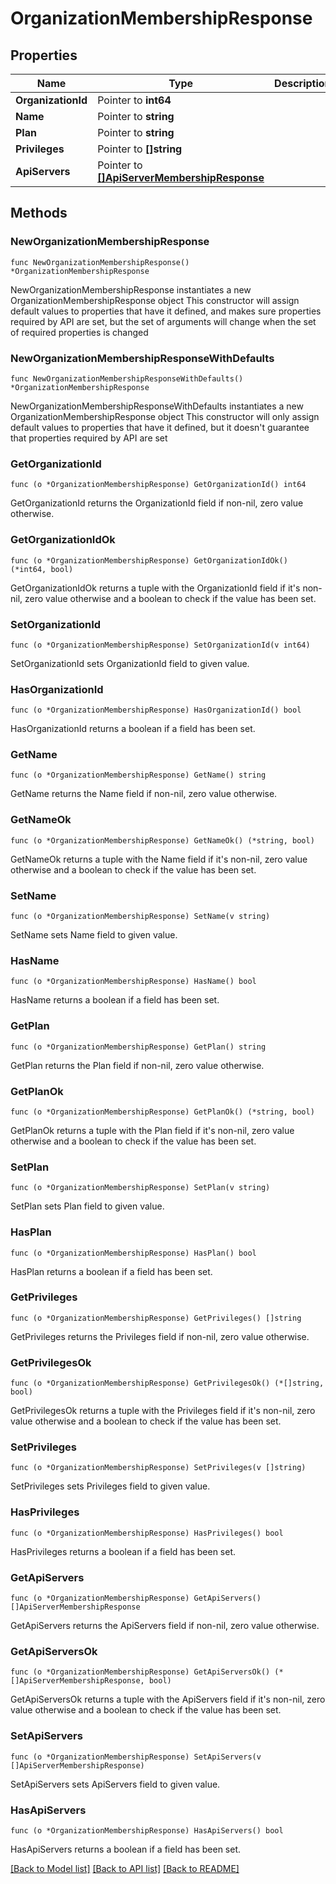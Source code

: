 # OrganizationMembershipResponse

## Properties

Name | Type | Description | Notes
------------ | ------------- | ------------- | -------------
**OrganizationId** | Pointer to **int64** |  | [optional] 
**Name** | Pointer to **string** |  | [optional] 
**Plan** | Pointer to **string** |  | [optional] 
**Privileges** | Pointer to **[]string** |  | [optional] 
**ApiServers** | Pointer to [**[]ApiServerMembershipResponse**](ApiServerMembershipResponse.md) |  | [optional] 

## Methods

### NewOrganizationMembershipResponse

`func NewOrganizationMembershipResponse() *OrganizationMembershipResponse`

NewOrganizationMembershipResponse instantiates a new OrganizationMembershipResponse object
This constructor will assign default values to properties that have it defined,
and makes sure properties required by API are set, but the set of arguments
will change when the set of required properties is changed

### NewOrganizationMembershipResponseWithDefaults

`func NewOrganizationMembershipResponseWithDefaults() *OrganizationMembershipResponse`

NewOrganizationMembershipResponseWithDefaults instantiates a new OrganizationMembershipResponse object
This constructor will only assign default values to properties that have it defined,
but it doesn't guarantee that properties required by API are set

### GetOrganizationId

`func (o *OrganizationMembershipResponse) GetOrganizationId() int64`

GetOrganizationId returns the OrganizationId field if non-nil, zero value otherwise.

### GetOrganizationIdOk

`func (o *OrganizationMembershipResponse) GetOrganizationIdOk() (*int64, bool)`

GetOrganizationIdOk returns a tuple with the OrganizationId field if it's non-nil, zero value otherwise
and a boolean to check if the value has been set.

### SetOrganizationId

`func (o *OrganizationMembershipResponse) SetOrganizationId(v int64)`

SetOrganizationId sets OrganizationId field to given value.

### HasOrganizationId

`func (o *OrganizationMembershipResponse) HasOrganizationId() bool`

HasOrganizationId returns a boolean if a field has been set.

### GetName

`func (o *OrganizationMembershipResponse) GetName() string`

GetName returns the Name field if non-nil, zero value otherwise.

### GetNameOk

`func (o *OrganizationMembershipResponse) GetNameOk() (*string, bool)`

GetNameOk returns a tuple with the Name field if it's non-nil, zero value otherwise
and a boolean to check if the value has been set.

### SetName

`func (o *OrganizationMembershipResponse) SetName(v string)`

SetName sets Name field to given value.

### HasName

`func (o *OrganizationMembershipResponse) HasName() bool`

HasName returns a boolean if a field has been set.

### GetPlan

`func (o *OrganizationMembershipResponse) GetPlan() string`

GetPlan returns the Plan field if non-nil, zero value otherwise.

### GetPlanOk

`func (o *OrganizationMembershipResponse) GetPlanOk() (*string, bool)`

GetPlanOk returns a tuple with the Plan field if it's non-nil, zero value otherwise
and a boolean to check if the value has been set.

### SetPlan

`func (o *OrganizationMembershipResponse) SetPlan(v string)`

SetPlan sets Plan field to given value.

### HasPlan

`func (o *OrganizationMembershipResponse) HasPlan() bool`

HasPlan returns a boolean if a field has been set.

### GetPrivileges

`func (o *OrganizationMembershipResponse) GetPrivileges() []string`

GetPrivileges returns the Privileges field if non-nil, zero value otherwise.

### GetPrivilegesOk

`func (o *OrganizationMembershipResponse) GetPrivilegesOk() (*[]string, bool)`

GetPrivilegesOk returns a tuple with the Privileges field if it's non-nil, zero value otherwise
and a boolean to check if the value has been set.

### SetPrivileges

`func (o *OrganizationMembershipResponse) SetPrivileges(v []string)`

SetPrivileges sets Privileges field to given value.

### HasPrivileges

`func (o *OrganizationMembershipResponse) HasPrivileges() bool`

HasPrivileges returns a boolean if a field has been set.

### GetApiServers

`func (o *OrganizationMembershipResponse) GetApiServers() []ApiServerMembershipResponse`

GetApiServers returns the ApiServers field if non-nil, zero value otherwise.

### GetApiServersOk

`func (o *OrganizationMembershipResponse) GetApiServersOk() (*[]ApiServerMembershipResponse, bool)`

GetApiServersOk returns a tuple with the ApiServers field if it's non-nil, zero value otherwise
and a boolean to check if the value has been set.

### SetApiServers

`func (o *OrganizationMembershipResponse) SetApiServers(v []ApiServerMembershipResponse)`

SetApiServers sets ApiServers field to given value.

### HasApiServers

`func (o *OrganizationMembershipResponse) HasApiServers() bool`

HasApiServers returns a boolean if a field has been set.


[[Back to Model list]](../README.md#documentation-for-models) [[Back to API list]](../README.md#documentation-for-api-endpoints) [[Back to README]](../README.md)


